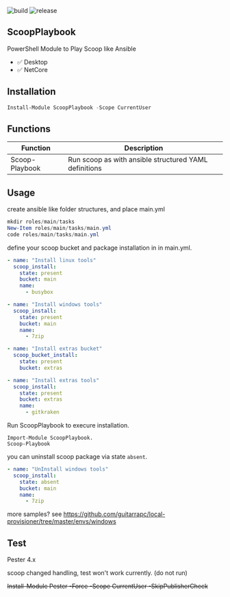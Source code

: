 ![build](https://github.com/guitarrapc/ScoopPlaybook/workflows/build/badge.svg) ![release](https://github.com/guitarrapc/ScoopPlaybook/workflows/release/badge.svg)

## ScoopPlaybook

PowerShell Module to Play Scoop like Ansible

* :white_check_mark: Desktop
* :white_check_mark: NetCore

## Installation

```ps1
Install-Module ScoopPlaybook -Scope CurrentUser
```

## Functions

Function | Description
---- | ----
Scoop-Playbook | Run scoop as with ansible structured YAML definitions

## Usage

create ansible like folder structures, and place main.yml

```ps1
mkdir roles/main/tasks
New-Item roles/main/tasks/main.yml
code roles/main/tasks/main.yml
```

define your scoop bucket and package installation in in main.yml.

```yaml
- name: "Install linux tools"
  scoop_install:
    state: present
    bucket: main
    name:
      - busybox

- name: "Install windows tools"
  scoop_install:
    state: present
    bucket: main
    name:
      - 7zip

- name: "Install extras bucket"
  scoop_bucket_install:
    state: present
    bucket: extras

- name: "Install extras tools"
  scoop_install:
    state: present
    bucket: extras
    name:
      - gitkraken
```

Run ScoopPlaybook to execure installation.

```shell
Import-Module ScoopPlaybook.
Scoop-Playbook
```

you can uninstall scoop package via state `absent`.

```yaml
- name: "UnInstall windows tools"
  scoop_install:
    state: absent
    bucket: main
    name:
      - 7zip
```

more samples? see https://github.com/guitarrapc/local-provisioner/tree/master/envs/windows

## Test 

Pester 4.x


scoop changed handling, test won't work currently. (do not run)

<s>Install-Module Pester -Force -Scope CurrentUser -SkipPublisherCheck</s>
